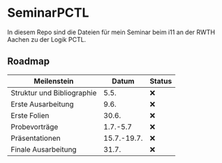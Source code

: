 # SeminarPCTL
In diesem Repo sind die Dateien für mein Seminar beim i11 an der RWTH Aachen zu der Logik PCTL.

## Roadmap

| Meilenstein | Datum | Status |
|-------------|-------|--------|
| Struktur und Bibliographie | 5.5. | ❌ |
| Erste Ausarbeitung | 9.6. | ❌ |
| Erste Folien | 30.6. | ❌ |
| Probevorträge | 1.7.-5.7 | ❌ |
| Präsentationen | 15.7.-19.7. | ❌ |
| Finale Ausarbeitung | 31.7. | ❌ |

